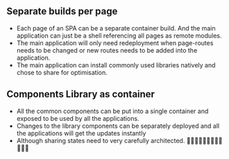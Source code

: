 ## Separate builds per page
- Each page of an SPA can be a separate container build. And the main application can just be a shell referencing all pages as remote modules.
- The main application will only need redeployment when page-routes needs to be changed or new routes needs to be added into the application.
- The main application can install commonly used libraries natively and chose to share for optimisation.

## Components Library as container
- All the common components can be put into a single container and exposed to be used by all the applications.
- Changes to the library components can be separately deployed and all the applications will get the updates instantly
- Although sharing states need to very carefully architected. 🧨🧨🧨🧨🧨🧨🧨🧨🧨🧨🧨🧨



